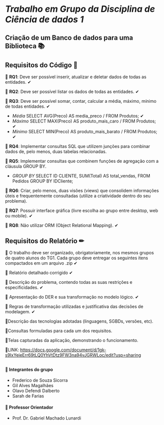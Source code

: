 # **_Trabalho em Grupo da Disciplina de Ciência de dados 1_**
## Criação de um Banco de dados para uma Biblioteca 📚
## Requisitos do Código 🔗
📌 **RQ1**: Deve ser possível inserir, atualizar e deletar dados de todas as entidades. ✔ 


📌 **RQ2**: Deve ser possível listar os dados de todas as entidades. ✔ 


📌 **RQ3**: Deve ser possível somar, contar, calcular a média, máximo, mínimo de todas entidades. ✔
  
- _Média_ SELECT AVG(Preco) AS media_preco / FROM Produtos; ✔
- _Máximo_ SELECT MAX(Preco) AS produto_mais_caro / FROM Produtos; ✔
- _Mínimo_ SELECT MIN(Preco) AS produto_mais_barato / FROM Produtos; ✔


📌 **RQ4**: Implementar consultas SQL que utilizem junções para combinar dados de, pelo menos,
duas tabelas relacionadas.


📌 **RQ5**: Implementar consultas que combinem funções de agregação com a cláusula GROUP BY.
- _GROUP BY_ SELECT ID CLIENTE, SUM(Total) AS total_vendas,
  FROM Pedidos
  GROUP BY IDCliente;


📌 **RQ6**: Criar, pelo menos, duas visões (views) que consolidem informações úteis e
frequentemente consultadas (utilize a criatividade dentro do seu problema).


📌 **RQ7**: Possuir interface gráfica (livre escolha ao grupo entre desktop, web ou mobile). ✔


📌 **RQ8**: Não utilizar ORM (Object Relational Mapping). ✔

## Requisitos do Relatório ✏
📌 O trabalho deve ser organizado, obrigatoriamente, nos mesmos grupos de quatro alunos do TG1. Cada
grupo deve entregar os seguintes itens compactados em um arquivo .zip ✔


📌 Relatório detalhado corrigido ✔ 


📌 Descrição do problema, contendo todas as suas restrições e especificidades. ✔ 


📌 Apresentação do DER e sua transformação no modelo lógico. ✔


📌 Regras de transformação utilizadas e justificativa das decisões de modelagem. ✔


📌Descrição das tecnologias adotadas (linguagens, SGBDs, versões, etc). 


📌Consultas formuladas para cada um dos requisitos. 


📌Telas capturadas da aplicação, demonstrando o funcionamento.

📌LINK: https://docs.google.com/document/d/1gk-s9IxYeieErr69tLQ0YhVtDtz9FW3na94vJGRWLoc/edit?usp=sharing
##
 #### 📍 Integrantes do grupo 
- Frederico de Souza Sicorra
- Gil Alves Magalhães
- Olavo Defendi Dalberto 
- Sarah de Farias
#### 📍 Professor Orientador
- Prof. Dr. Gabriel Machado Lunardi


